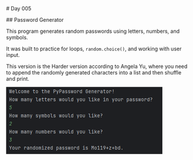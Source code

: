 \# Day 005



\## Password Generator



This program generates random passwords using letters, numbers, and symbols.  

It was built to practice for loops, `random.choice()`, and working with user input.



This version is the Harder version according to Angela Yu, where you need to append the randomly generated characters into a list and then shuffle and print.



![Password Generator Screenshot](images/password_generator.png)

